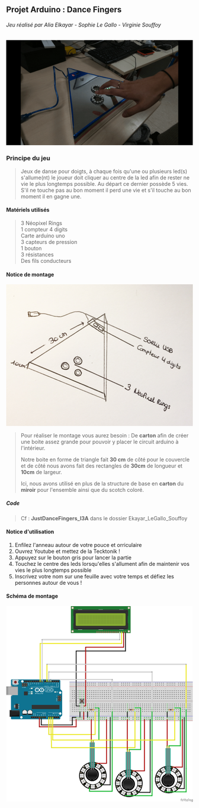 ## Projet Arduino : Dance Fingers
###### Jeu réalisé par Alia Elkayar - Sophie Le Gallo - Virginie Souffoy

![](IMG_0668.gif) 



### Principe du jeu  
> Jeux de danse pour doigts, à chaque fois qu'une ou plusieurs led(s) s'allume(nt) le joueur doit cliquer au centre de la led afin de rester ne vie le plus longtemps possible.
> Au départ ce dernier possède 5 vies. S'il ne touche pas au bon moment il perd une vie et s'il touche au bon moment il en gagne une.


#### Matériels utilisés 
> 3 Néopixel Rings     
> 1 compteur 4 digits   
> Carte arduino uno  
> 3 capteurs de pression  
> 1 bouton  
> 3 résistances  
> Des fils conducteurs
> 

#### Notice de montage 
![](NoticeMontage.JPG) 
> Pour réaliser le montage vous aurez besoin :
> De **carton** afin de créer une boite assez grande pour pouvoir y placer le circuit arduino à l'intérieur. 
> 
> Notre boite en forme de triangle fait  **30 cm** de côté pour le couvercle et de côté nous avons fait des rectangles de **30cm** de longueur et **10cm** de largeur.
> 
> Ici, nous avons utilisé en plus de la structure de base en **carton** du **miroir** pour l'ensemble ainsi que du scotch coloré. 

##### Code 
> Cf : **JustDanceFingers_I3A** dans le dossier Ekayar_LeGallo_Souffoy 


#### Notice d'utilisation
1. Enfilez l'anneau autour de votre pouce et orriculaire
2. Ouvrez Youtube et mettez de la Tecktonik !
3. Appuyez sur le bouton gris pour lancer la partie
4. Touchez le centre des leds lorsqu'elles s'allument afin de maintenir vos vies le plus longtemps possible
5. Inscrivez votre nom sur une feuille avec votre temps et défiez les personnes autour de vous ! 


#### Schéma de montage
![](schemaMontage.png) 

>
>




